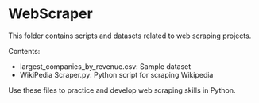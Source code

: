 # WebScraper

This folder contains scripts and datasets related to web scraping projects.

Contents:
- largest_companies_by_revenue.csv: Sample dataset
- WikiPedia Scraper.py: Python script for scraping Wikipedia

Use these files to practice and develop web scraping skills in Python.